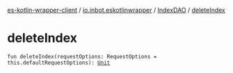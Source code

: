 [es-kotlin-wrapper-client](../../index.md) / [io.inbot.eskotlinwrapper](../index.md) / [IndexDAO](index.md) / [deleteIndex](./delete-index.md)

# deleteIndex

`fun deleteIndex(requestOptions: RequestOptions = this.defaultRequestOptions): `[`Unit`](https://kotlinlang.org/api/latest/jvm/stdlib/kotlin/-unit/index.html)